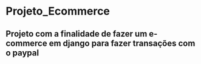 # Projeto_Ecommerce

## Projeto com a finalidade de fazer um e-commerce em django para fazer transações com o paypal
